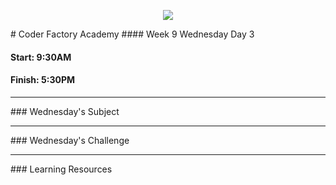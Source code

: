 <p align="center"><img src="https://github.com/coder-factory-academy/cf-guidline-css/blob/master/CFA.png"></p>
# Coder Factory Academy
#### Week 9 Wednesday Day 3

#### Start: 9:30AM
#### Finish: 5:30PM
<hr>
### Wednesday's Subject




<hr>
### Wednesday's Challenge


<hr>
### Learning Resources
